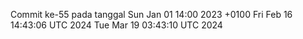 Commit ke-55 pada tanggal Sun Jan 01 14:00 2023 +0100
Fri Feb 16 14:43:06 UTC 2024
Tue Mar 19 03:43:10 UTC 2024
